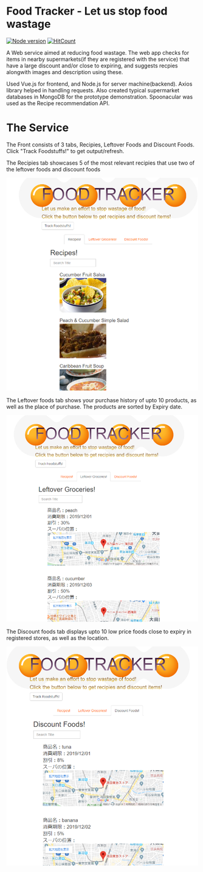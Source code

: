 # Food Tracker - Let us stop food wastage
[![Node version](https://img.shields.io/node/v/[NPM-MODULE-NAME].svg?style=flat)](http://nodejs.org/download/)
[![HitCount](http://hits.dwyl.com/parthnan/FoodTracker.svg)](http://hits.dwyl.com/parthnan/FoodTracker)

A Web service aimed at reducing food wastage. The web app checks for items in nearby supermarkets(if they are registered with the service) that have a large discount and/or close to expiring, and suggests recpies alongwith images and description using these.

 Used Vue.js for frontend, and Node.js for server machine(backend). Axios library helped in handling requests.
Also created typical supermarket databases in MongoDB for the prototype demonstration.
Spoonacular was used as the Recipe recommendation API.

# The Service
The Front consists of 3 tabs, Recipies, Leftover Foods and Discount Foods. Click "Track Foodstuffs!" to get output/refresh.

The Recipies tab showcases 5 of the most relevant recipies that use two of the leftover foods and discount foods

![alt text](https://raw.githubusercontent.com/parthnan/FoodTracker/master/recipies.png)

The Leftover foods tab shows your purchase history of upto 10 products, as well as the place of purchase. The products are sorted by Expiry date.

![alt text](https://raw.githubusercontent.com/parthnan/FoodTracker/master/leftover.png)


The Discount foods tab displays upto 10 low price foods close to expiry in registered stores, as well as the location.

![alt text](https://raw.githubusercontent.com/parthnan/FoodTracker/master/discount.png)
